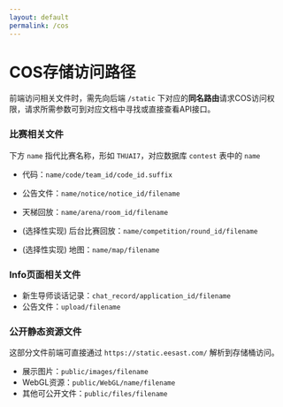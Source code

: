```yaml
---
layout: default
permalink: /cos
---
```


# COS存储访问路径

前端访问相关文件时，需先向后端 `/static` 下对应的**同名路由**请求COS访问权限，请求所需参数可到对应文档中寻找或直接查看API接口。

### 比赛相关文件

下方 `name` 指代比赛名称，形如 `THUAI7`，对应数据库 `contest` 表中的 `name`

- 代码：`name/code/team_id/code_id.suffix`

- 公告文件：`name/notice/notice_id/filename`
- 天梯回放：`name/arena/room_id/filename`
- (选择性实现) 后台比赛回放：`name/competition/round_id/filename`
- (选择性实现) 地图：`name/map/filename`

### Info页面相关文件

- 新生导师谈话记录：`chat_record/application_id/filename`
- 公告文件：`upload/filename`

### 公开静态资源文件

这部分文件前端可直接通过 `https://static.eesast.com/` 解析到存储桶访问。

- 展示图片：`public/images/filename`
- WebGL资源：`public/WebGL/name/filename`
- 其他可公开文件：`public/files/filename`
